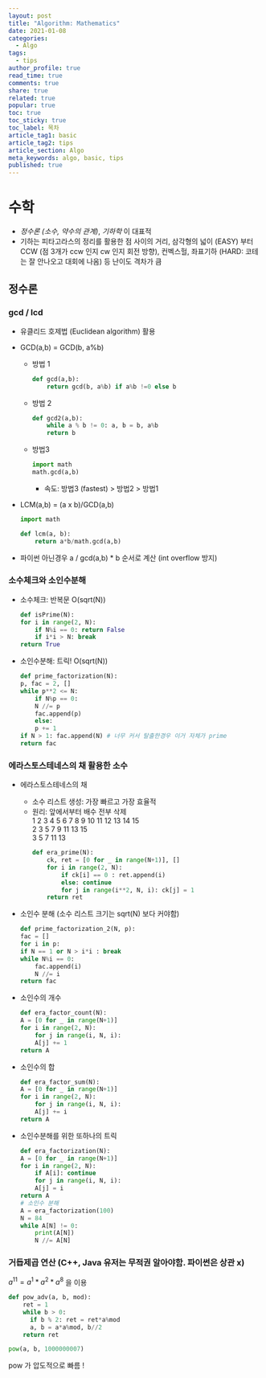 ```yaml
---
layout: post
title: "Algorithm: Mathematics"
date: 2021-01-08
categories:
  - Algo
tags:
  - tips
author_profile: true
read_time: true
comments: true
share: true
related: true
popular: true
toc: true
toc_sticky: true
toc_label: 목차
article_tag1: basic
article_tag2: tips
article_section: Algo
meta_keywords: algo, basic, tips
published: true
---
```



# 수학
- _정수론 (소수, 약수의 관계)_, _기하학_ 이 대표적
- 기하는 피타고라스의 정리를 활용한 점 사이의 거리, 삼각형의 넓이 (EASY) 부터 CCW (점 3개가 ccw 인지 cw 인지 회전 방향), 컨벡스헐, 좌표기하 (HARD: 코테는 잘 안나오고 대회에 나옴) 등 난이도 격차가 큼

## 정수론
### gcd / lcd
- 유클리드 호제법 (Euclidean algorithm) 활용 
- GCD(a,b) = GCD(b, a%b)
  - 방법 1
    ``` python
    def gcd(a,b):
        return gcd(b, a%b) if a%b !=0 else b
    ```
  - 방법 2
    ``` python
    def gcd2(a,b):
        while a % b != 0: a, b = b, a%b
        return b
    ```
  - 방법3
    ``` python
    import math
    math.gcd(a,b)
    ```

    - 속도: 방법3 (fastest) > 방법2 > 방법1

- LCM(a,b) = (a x b)/GCD(a,b)
    ``` python
    import math
    
    def lcm(a, b):
        return a*b/math.gcd(a,b)
    ```
- 파이썬 아닌경우 a / gcd(a,b) * b 순서로 계산 (int overflow 방지)


### 소수체크와 소인수분해
- 소수체크: 반복문 O(sqrt(N))
    ``` python
    def isPrime(N):
    for i in range(2, N):
        if N%i == 0: return False
        if i*i > N: break
    return True
    ```

- 소인수분해: 트릭! O(sqrt(N))
    ``` python
    def prime_factorization(N):
    p, fac = 2, []
    while p**2 <= N:
        if N%p == 0:
        N //= p
        fac.append(p)
        else:
        p += 1
    if N > 1: fac.append(N) # 너무 커서 탈출한경우 이거 자체가 prime
    return fac
    ```

### 에라스토스테네스의 채 활용한 소수
- 에라스토스테네스의 채
  - 소수 리스트 생성: 가장 빠르고 가장 효율적
  - 원리: 앞에서부터 배수 전부 삭제  
           1 2 3 4 5 6 7 8 9 10 11 12 13 14 15  
             2 3   5   7   9    11    13    15  
               3   5   7        11    13  
    ``` python
    def era_prime(N):
        ck, ret = [0 for _ in range(N+1)], []
        for i in range(2, N):
            if ck[i] == 0 : ret.append(i)
            else: continue
            for j in range(i**2, N, i): ck[j] = 1
        return ret
    ```
- 소인수 분해 (소수 리스트 크기는 sqrt(N) 보다 커야함)
    ``` python
    def prime_factorization_2(N, p):
    fac = []
    for i in p:
    if N == 1 or N > i*i : break
    while N%i == 0:
        fac.append(i)
        N //= i
    return fac
    ```

- 소인수의 개수
    ``` python
    def era_factor_count(N):
    A = [0 for _ in range(N+1)]
    for i in range(2, N):
        for j in range(i, N, i):
        A[j] += 1
    return A
    ```
- 소인수의 합
    ``` python
    def era_factor_sum(N):
    A = [0 for _ in range(N+1)]
    for i in range(2, N):
        for j in range(i, N, i):
        A[j] += i
    return A
    ```
- 소인수분해를 위한 또하나의 트릭
    ``` python
    def era_factorization(N):
    A = [0 for _ in range(N+1)]
    for i in range(2, N):
        if A[i]: continue
        for j in range(i, N, i):
        A[j] = i
    return A
    # 소인수 분해
    A = era_factorization(100)
    N = 84
    while A[N] != 0:
        print(A[N])
        N //= A[N]
    ```

### 거듭제곱 연산 (C++, Java 유저는 무적권 알아야함. 파이썬은 상관 x)
$a ^ {11} = a ^ 1 * a ^ 2 * a ^ 8$ 을 이용

``` python
def pow_adv(a, b, mod):
    ret = 1
    while b > 0:
      if b % 2: ret = ret*a%mod
      a, b = a*a%mod, b//2
    return ret

pow(a, b, 1000000007)
```
pow 가 압도적으로 빠름 ! 